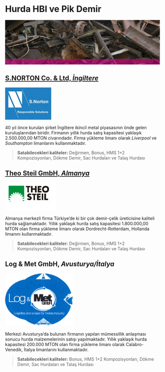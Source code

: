 # Hurda HBI ve Pik Demir

![Scrap Single ><](/images/singles/scrap.jpg)

## [S.NORTON Co. & Ltd, *İngiltere*](https://www.s-norton.com/)

![SNorton Logo >](/images/snorton_big.jpg)

40 yıl önce kurulan şirket İngiltere ikincil metal piyasasının  önde gelen kuruluşlarından biridir. Firmanın yıllık hurda satış kapasitesi yaklaşık 2.500.000,00 MTON civarındadır. Firma yükleme limanı olarak *Liverpool* ve *Southampton* limanlarını kullanmaktadır.

> **Satabilecekleri kaliteler:** Değirmen, Bonus, HMS 1+2 Kompozisyonları, Dökme Demir, Sac Hurdaları ve Talaş Hurdası

## [Theo Steil GmbH, *Almanya*](https://www.steil.de/)

![TheoSteil Logo >](/images/theosteil_big.jpg)

Almanya merkezli firma Türkiye’de ki bir çok demir-çelik üreticisine kaliteli hurda sağlamaktadır. Yıllık yaklaşık hurda satış kapasitesi 1.800.000,00 MTON olan firma yükleme limanı olarak Dordrecht-Rotterdam, Hollanda limanını kullanmaktadır.

> **Satabilecekleri kaliteler:** Değirmen, Bonus, HMS 1+2 Kompozisyonları, Dökme Demir, Sac Hurdaları ve Talaş Hurdası

## Log & Met GmbH, *Avusturya/İtalya*

![LogMet Logo >](/images/logmet_big.png)

Merkezi Avusturya’da bulunan firmanın yapılan mümessillik anlaşması sonucu hurda malzemelerinin satışı yapılmaktadır. Yıllık yaklaşık hurda kapasitesi 200.000 MTON olan firma yükleme limanı olarak Calabro-Venedik, İtalya limanlarını kullanmaktadır.

> **Satabilecekleri kaliteler:** Bonus, HMS 1+2 Kompozisyonları, Dökme Demir, Sac Hurdaları ve Talaş Hurdası
